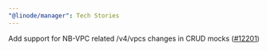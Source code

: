 ```yaml
---
"@linode/manager": Tech Stories
---
```


Add support for NB-VPC related /v4/vpcs changes in CRUD mocks ([#12201](https://github.com/linode/manager/pull/12201))
